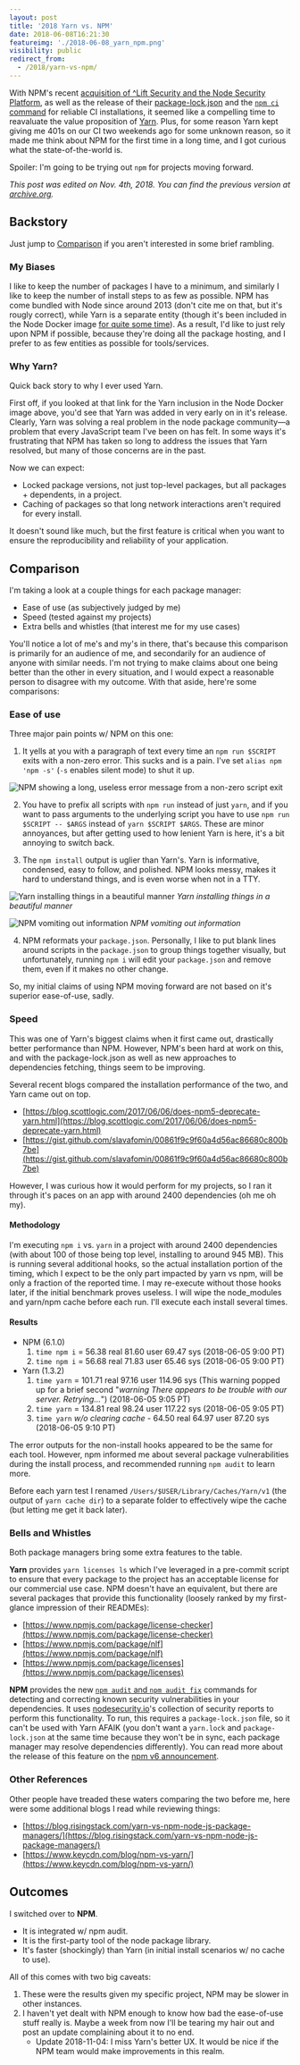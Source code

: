 ```yaml
---
layout: post
title: '2018 Yarn vs. NPM'
date: 2018-06-08T16:21:30
featureimg: './2018-06-08_yarn_npm.png'
visibility: public
redirect_from:
  - /2018/yarn-vs-npm/
---
```


With NPM's recent [acquisition of ^Lift Security and the Node Security Platform](https://medium.com/npm-inc/npm-acquires-lift-security-258e257ef639), as well as the release of their [package-lock.json](https://blog.npmjs.org/post/161081169345/v500) and the [`npm ci` command](https://blog.npmjs.org/post/171556855892/introducing-npm-ci-for-faster-more-reliable) for reliable CI installations, it seemed like a compelling time to reavaluate the value proposition of [Yarn](https://yarnpkg.com). Plus, for some reason Yarn kept giving me 401s on our CI two weekends ago for some unknown reason, so it made me think about NPM for the first time in a long time, and I got curious what the state-of-the-world is.

Spoiler: I'm going to be trying out `npm` for projects moving forward.<!--break-->

_This post was edited on Nov. 4th, 2018. You can find the previous version at [archive.org](https://web.archive.org/web/20181104211429/https://blog.alexwendland.com/2018/yarn-vs-npm/)._

## Backstory

Just jump to [Comparison](#comparison) if you aren't interested in some brief rambling.

### My Biases

I like to keep the number of packages I have to a minimum, and similarly I like to keep the number of install steps to as few as possible. NPM has come bundled with Node since around 2013 (don't cite me on that, but it's rougly correct), while Yarn is a separate entity (though it's been included in the Node Docker image [for quite some time](https://github.com/nodejs/docker-node/commit/a86d32ab9a687de2c68cdcc4aafcd9d27e96106a)). As a result, I'd like to just rely upon NPM if possible, because they're doing all the package hosting, and I prefer to as few entities as possible for tools/services.

### Why Yarn?

Quick back story to why I ever used Yarn.

First off, if you looked at that link for the Yarn inclusion in the Node Docker image above, you'd see that Yarn was added in very early on in it's release. Clearly, Yarn was solving a real problem in the node package community—a problem that every JavaScript team I've been on has felt. In some ways it's frustrating that NPM has taken so long to address the issues that Yarn resolved, but many of those concerns are in the past.

Now we can expect:

- Locked package versions, not just top-level packages, but all packages + dependents, in a project.
- Caching of packages so that long network interactions aren't required for every install.

It doesn't sound like much, but the first feature is critical when you want to ensure the reproducibility and reliability of your application.

## Comparison

I'm taking a look at a couple things for each package manager:

- Ease of use (as subjectively judged by me)
- Speed (tested against my projects)
- Extra bells and whistles (that interest me for my use cases)

You'll notice a lot of me's and my's in there, that's because this comparison is primarily for an audience of me, and secondarily for an audience of anyone with similar needs. I'm not trying to make claims about one being better than the other in every situation, and I would expect a reasonable person to disagree with my outcome. With that aside, here're some comparisons:

### Ease of use

Three major pain points w/ NPM on this one:

<!-- markdownlint-disable MD029 -->

1. It yells at you with a paragraph of text every time an `npm run $SCRIPT` exits with a non-zero error. This sucks and is a pain. I've set `alias npm 'npm -s'` (`-s` enables silent mode) to shut it up.

![NPM showing a long, useless error message from a non-zero script exit](./2018-06-08_npm_non_zero_error.png)

2. You have to prefix all scripts with `npm run` instead of just `yarn`, and if you want to pass arguments to the underlying script you have to use `npm run $SCRIPT -- $ARGS` instead of `yarn $SCRIPT $ARGS`. These are minor annoyances, but after getting used to how lenient Yarn is here, it's a bit annoying to switch back.

3. The `npm install` output is uglier than Yarn's. Yarn is informative, condensed, easy to follow, and polished. NPM looks messy, makes it hard to understand things, and is even worse when not in a TTY.

![Yarn installing things in a beautiful manner](./2018-06-08_yarn_install.gif)
_Yarn installing things in a beautiful manner_

![NPM vomiting out information](./2018-06-08_npm_install.png)
_NPM vomiting out information_

4. NPM reformats your `package.json`. Personally, I like to put blank lines around scripts in the `package.json` to group things together visually, but unfortunately, running `npm i` will edit your `package.json` and remove them, even if it makes no other change.
<!-- markdownlint-restore -->

So, my initial claims of using NPM moving forward are not based on it's superior ease-of-use, sadly.

### Speed

This was one of Yarn's biggest claims when it first came out, drastically better performance than NPM. However, NPM's been hard at work on this, and with the package-lock.json as well as new approaches to dependencies fetching, things seem to be improving.

Several recent blogs compared the installation performance of the two, and Yarn came out on top.

- [https://blog.scottlogic.com/2017/06/06/does-npm5-deprecate-yarn.html](https://blog.scottlogic.com/2017/06/06/does-npm5-deprecate-yarn.html)
- [https://gist.github.com/slavafomin/00861f9c9f60a4d56ac86680c800b7be](https://gist.github.com/slavafomin/00861f9c9f60a4d56ac86680c800b7be)

However, I was curious how it would perform for my projects, so I ran it through it's paces on an app with around 2400 dependencies (oh me oh my).

#### Methodology

I'm executing `npm i` vs. `yarn` in a project with around 2400 dependencies (with about 100 of those being top level, installing to around 945 MB). This is running several additional hooks, so the actual installation portion of the timing, which I expect to be the only part impacted by yarn vs npm, will be only a fraction of the reported time. I may re-execute without those hooks later, if the initial benchmark proves useless. I will wipe the node_modules and yarn/npm cache before each run. I'll execute each install several times.

#### Results

- NPM (6.1.0)
  1. `time npm i` = 56.38 real 81.60 user 69.47 sys (2018-06-05 9:00 PT)
  2. `time npm i` = 56.68 real 71.83 user 65.46 sys (2018-06-05 9:00 PT)
- Yarn (1.3.2)
  1. `time yarn` = 101.71 real 97.16 user 114.96 sys (This warning popped up for a brief second "_warning There appears to be trouble with our server. Retrying..._") (2018-06-05 9:05 PT)
  2. `time yarn` = 134.81 real 98.24 user 117.22 sys (2018-06-05 9:05 PT)
  3. `time yarn` _w/o clearing cache_ - 64.50 real 64.97 user 87.20 sys (2018-06-05 9:10 PT)

The error outputs for the non-install hooks appeared to be the same for each tool. However, npm informed me about several package vulnerabilities during the install process, and recommended running `npm audit` to learn more.

Before each yarn test I renamed `/Users/$USER/Library/Caches/Yarn/v1` (the output of `yarn cache dir`) to a separate folder to effectively wipe the cache (but letting me get it back later).

### Bells and Whistles

Both package managers bring some extra features to the table.

**Yarn** provides `yarn licenses ls` which I've leveraged in a pre-commit script to ensure that every package to the project has an acceptable license for our commercial use case. NPM doesn't have an equivalent, but there are several packages that provide this functionality (loosely ranked by my first-glance impression of their READMEs):

- [https://www.npmjs.com/package/license-checker](https://www.npmjs.com/package/license-checker)
- [https://www.npmjs.com/package/nlf](https://www.npmjs.com/package/nlf)
- [https://www.npmjs.com/package/licenses](https://www.npmjs.com/package/licenses)

**NPM** provides the new [`npm audit` and `npm audit fix`](https://docs.npmjs.com/cli/audit) commands for detecting and correcting known security vulnerabilities in your dependencies. It uses [nodesecurity.io](https://nodesecurity.io/advisories)'s collection of security reports to perform this functionality. To run, this requires a `package-lock.json` file, so it can't be used with Yarn AFAIK (you don't want a `yarn.lock` and `package-lock.json` at the same time because they won't be in sync, each package manager may resolve dependencies differently). You can read more about the release of this feature on the [npm v6 announcement](https://medium.com/npm-inc/announcing-npm-6-5d0b1799a905).

### Other References

Other people have treaded these waters comparing the two before me, here were some additional blogs I read while reviewing things:

- [https://blog.risingstack.com/yarn-vs-npm-node-js-package-managers/](https://blog.risingstack.com/yarn-vs-npm-node-js-package-managers/)
- [https://www.keycdn.com/blog/npm-vs-yarn/](https://www.keycdn.com/blog/npm-vs-yarn/)

## Outcomes

I switched over to **NPM**.

- It is integrated w/ npm audit.
- It is the first-party tool of the node package library.
- It's faster (shockingly) than Yarn (in initial install scenarios w/ no cache to use).

All of this comes with two big caveats:

1. These were the results given my specific project, NPM may be slower in other instances.
2. I haven't yet dealt with NPM enough to know how bad the ease-of-use stuff really is. Maybe a week from now I'll be tearing my hair out and post an update complaining about it to no end.
   - Update 2018-11-04: I miss Yarn's better UX. It would be nice if the NPM team would make improvements in this realm.
